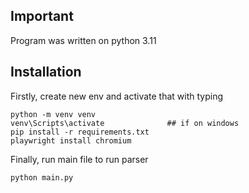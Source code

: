 ## Important
Program was written on python 3.11


## Installation
Firstly, create new env and activate that with typing 
```commandline
python -m venv venv
venv\Scripts\activate              ## if on windows
pip install -r requirements.txt
playwright install chromium
```

Finally, run main file to run parser
```commandline
python main.py
```
